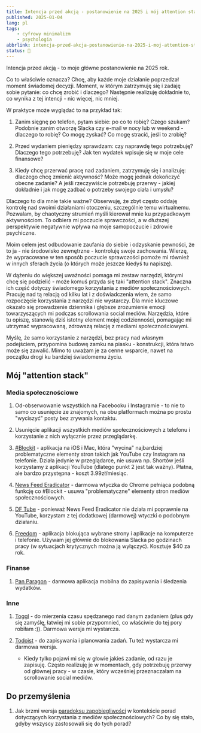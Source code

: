 ```yaml
---
title: Intencja przed akcją - postanowienie na 2025 i mój attention stack
published: 2025-01-04
lang: pl
tags:
    - cyfrowy minimalizm
    - psychologia
abbrlink: intencja-przed-akcja-postanowienie-na-2025-i-moj-attention-stack
status: 🌱
---
```


Intencja przed akcją - to moje główne postanowienie na 2025 rok.

Co to właściwie oznacza? Chcę, aby każde moje działanie poprzedzał moment świadomej decyzji. Moment, w którym zatrzymuję się i zadaję sobie pytanie: co chcę zrobić i dlaczego? Następnie realizuję dokładnie to, co wynika z tej intencji - nic więcej, nic mniej.

W praktyce może wyglądać to na przykład tak:

1. Zanim sięgnę po telefon, pytam siebie: po co to robię? Czego szukam? Podobnie zanim otworzę Slacka czy e-mail w nocy lub w weekend - dlaczego to robię? Co mogę zyskać? Co mogę stracić, jeśli to zrobię?

2. Przed wydaniem pieniędzy sprawdzam: czy naprawdę tego potrzebuję? Dlaczego tego potrzebuję? Jak ten wydatek wpisuje się w moje cele finansowe?

3. Kiedy chcę przerwać pracę nad zadaniem, zatrzymuję się i analizuję: dlaczego chcę zmienić aktywność? Może mogę jednak dokończyć obecne zadanie? A jeśli rzeczywiście potrzebuję przerwy - jakiej dokładnie i jak mogę zadbać o potrzeby swojego ciała i umysłu?

Dlaczego to dla mnie takie ważne? Obserwuję, że zbyt często oddaję kontrolę nad swoimi działaniami otoczeniu, szczególnie temu wirtualnemu. Pozwalam, by chaotyczny strumień myśli kierował mnie ku przypadkowym aktywnościom. To odbiera mi poczucie sprawczości, a w dłuższej perspektywie negatywnie wpływa na moje samopoczucie i zdrowie psychiczne.

Moim celem jest odbudowanie zaufania do siebie i odzyskanie pewności, że to ja - nie środowisko zewnętrzne - kontroluję swoje zachowania. Wierzę, że wypracowane w ten sposób poczucie sprawczości pomoże mi również w innych sferach życia (o których może jeszcze kiedyś tu napiszę).

W dążeniu do większej uważności pomaga mi zestaw narzędzi, którymi chcę się podzielić - może komuś przyda się taki "attention stack". Znaczna ich część dotyczy świadomego korzystania z mediów społecznościowych. Pracuję nad tą relacją od kilku lat i z doświadczenia wiem, że samo rozpoczęcie korzystania z narzędzi nie wystarczy. Dla mnie kluczowe okazało się prowadzenie dziennika i głębsze zrozumienie emocji towarzyszących mi podczas scrollowania social mediów. Narzędzia, które tu opiszę, stanowią dziś istotny element mojej codzienności, pomagając mi utrzymać wypracowaną, zdrowszą relację z mediami społecznościowymi.

Myślę, że samo korzystanie z narzędzi, bez pracy nad własnym podejściem, przypomina budowę zamku na piasku - konstrukcji, która łatwo może się zawalić. Mimo to uważam je za cenne wsparcie, nawet na początku drogi ku bardziej świadomemu życiu.

## Mój "attention stack"

### Media społecznościowe

1. Od-obserwowanie wszystkich na Facebooku i Instagramie - to nie to samo co usunięcie ze znajomych, na obu platformach można po prostu "wyciszyć" posty bez zrywania kontaktu.

2. Usunięcie aplikacji wszystkich mediów społecznościowych z telefonu i korzystanie z nich wyłącznie przez przeglądarkę.

3. [#Blockit](https://apps.apple.com/us/app/blockit-block-distractions/id1492879257) - aplikacja na iOS i Mac, która "wycina" najbardziej problematyczne elementy stron takich jak YouTube czy Instagram na telefonie. Działa jedynie w przeglądarce, nie usuwa np. Shortów jeśli korzystamy z aplikacji YouTube (dlatego punkt 2 jest tak ważny). Płatna, ale bardzo przystępna - koszt 3.99zł/miesiąc.

4. [News Feed Eradicator](https://chromewebstore.google.com/detail/news-feed-eradicator/fjcldmjmjhkklehbacihaiopjklihlgg?hl=en) - darmowa wtyczka do Chrome pełniąca podobną funkcję co #Blockit - usuwa "problematyczne" elementy stron mediów społecznościowych.

5. [DF Tube](https://chromewebstore.google.com/detail/df-tube-distraction-free/mjdepdfccjgcndkmemponafgioodelna?hl=en) - ponieważ News Feed Eradicator nie działa mi poprawnie na YouTube, korzystam z tej dodatkowej (darmowej) wtyczki o podobnym działaniu.

6. [Freedom](https://freedom.to/) - aplikacja blokująca wybrane strony i aplikacje na komputerze i telefonie. Używam jej głównie do blokowania Slacka po godzinach pracy (w sytuacjach krytycznych można ją wyłączyć). Kosztuje $40 za rok.

### Finanse

1. [Pan Paragon](https://panparagon.pl/) - darmowa aplikacja mobilna do zapisywania i śledzenia wydatków.

### Inne

1. [Toggl](https://toggl.com/) - do mierzenia czasu spędzanego nad danym zadaniem (plus gdy się zamyślę, łatwiej mi sobie przypomnieć, co właściwie do tej pory robiłam :)). Darmowa wersja mi wystarcza.

2. [Todoist](https://todoist.com/features) - do zapisywania i planowania zadań. Tu też wystarcza mi darmowa wersja.
   - Kiedy tylko pojawi mi się w głowie jakieś zadanie, od razu je zapisuję. Często realizuję je w momentach, gdy potrzebuję przerwy od głównej pracy - w czasie, który wcześniej przeznaczałam na scrollowanie social mediów.

## Do przemyślenia

1. Jak brzmi wersja [paradoksu zapobiegliwości](https://pl.wikipedia.org/wiki/Paradoks_zapobiegliwo%C5%9Bci) w kontekście porad dotyczących korzystania z mediów społecznościowych? Co by się stało, gdyby wszyscy zastosowali się do tych porad?
